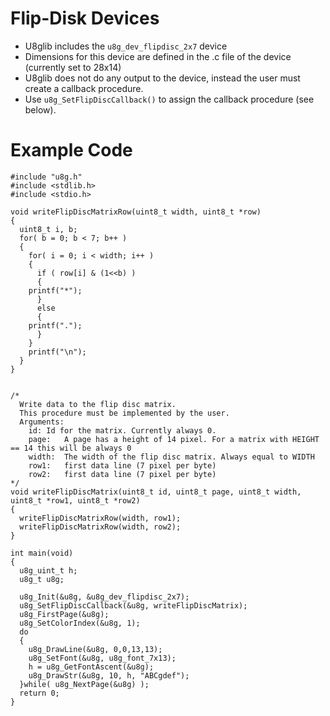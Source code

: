 # Flip-Disk Devices #
  * U8glib includes the `u8g_dev_flipdisc_2x7` device
  * Dimensions for this device are defined in the .c file of the device (currently set to 28x14)
  * U8glib does not do any output to the device, instead the user must create a callback procedure.
  * Use `u8g_SetFlipDiscCallback()` to assign the callback procedure (see below).


# Example Code #

```
#include "u8g.h"
#include <stdlib.h>
#include <stdio.h>

void writeFlipDiscMatrixRow(uint8_t width, uint8_t *row)
{
  uint8_t i, b;
  for( b = 0; b < 7; b++ )
  {
    for( i = 0; i < width; i++ )
    {
      if ( row[i] & (1<<b) )
      {
	printf("*");
      }
      else
      {
	printf(".");
      }
    }
    printf("\n");
  }
}


/*
  Write data to the flip disc matrix.
  This procedure must be implemented by the user.
  Arguments:
    id:	Id for the matrix. Currently always 0.
    page: 	A page has a height of 14 pixel. For a matrix with HEIGHT == 14 this will be always 0
    width: 	The width of the flip disc matrix. Always equal to WIDTH
    row1: 	first data line (7 pixel per byte)
    row2: 	first data line (7 pixel per byte)
*/
void writeFlipDiscMatrix(uint8_t id, uint8_t page, uint8_t width, uint8_t *row1, uint8_t *row2)
{
  writeFlipDiscMatrixRow(width, row1);
  writeFlipDiscMatrixRow(width, row2);
}

int main(void)
{
  u8g_uint_t h;
  u8g_t u8g;
  
  u8g_Init(&u8g, &u8g_dev_flipdisc_2x7);
  u8g_SetFlipDiscCallback(&u8g, writeFlipDiscMatrix);
  u8g_FirstPage(&u8g);
  u8g_SetColorIndex(&u8g, 1);
  do
  {
    u8g_DrawLine(&u8g, 0,0,13,13);
    u8g_SetFont(&u8g, u8g_font_7x13);
    h = u8g_GetFontAscent(&u8g);
    u8g_DrawStr(&u8g, 10, h, "ABCgdef");
  }while( u8g_NextPage(&u8g) );
  return 0;
}
```
